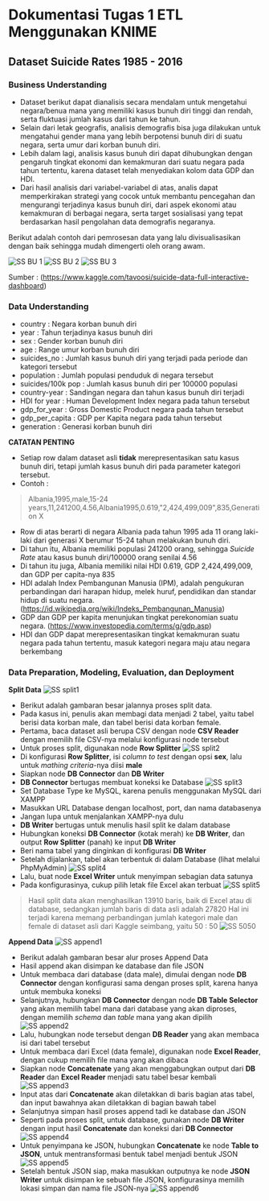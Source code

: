 # Dokumentasi Tugas 1 ETL Menggunakan KNIME
## Dataset Suicide Rates 1985 - 2016

### Business Understanding
* Dataset berikut dapat dianalisis secara mendalam untuk mengetahui negara/benua mana yang memiliki kasus bunuh diri tinggi dan rendah, serta fluktuasi jumlah kasus dari tahun ke tahun.
* Selain dari letak geografis, analisis demografis bisa juga dilakukan untuk mengatahui gender mana yang lebih berpotensi bunuh diri di suatu negara, serta umur dari korban bunuh diri.
* Lebih dalam lagi, analisis kasus bunuh diri dapat dihubungkan dengan pengaruh tingkat ekonomi dan kemakmuran dari suatu negara pada tahun tertentu, karena dataset telah menyediakan kolom data GDP dan HDI.
* Dari hasil analisis dari variabel-variabel di atas, analis dapat memperkirakan strategi yang cocok untuk membantu pencegahan dan mengurangi terjadinya kasus bunuh diri, dari aspek ekonomi atau kemakmuran di berbagai negara, serta target sosialisasi yang tepat berdasarkan hasil pengolahan data demografis negaranya.

Berikut adalah contoh dari pemrosesan data yang lalu divisualisasikan dengan baik sehingga mudah dimengerti oleh orang awam.

![SS BU 1](https://github.com/irshadrasyidi/big-data/blob/master/Tugas1_ETL%20Menggunakan%20KNIME/images/bu1.png)
![SS BU 2](https://github.com/irshadrasyidi/big-data/blob/master/Tugas1_ETL%20Menggunakan%20KNIME/images/bu2.png)
![SS BU 3](https://github.com/irshadrasyidi/big-data/blob/master/Tugas1_ETL%20Menggunakan%20KNIME/images/bu3.png)

Sumber : (https://www.kaggle.com/tavoosi/suicide-data-full-interactive-dashboard)

### Data Understanding
* country : Negara korban bunuh diri
* year : Tahun terjadinya kasus bunuh diri
* sex : Gender korban bunuh diri
* age : Range umur korban bunuh diri
* suicides_no : Jumlah kasus bunuh diri yang terjadi pada periode dan kategori tersebut
* population : Jumlah populasi penduduk di negara tersebut
* suicides/100k pop : Jumlah kasus bunuh diri per 100000 populasi
* country-year : Sandingan negara dan tahun kasus bunuh diri terjadi
* HDI for year : Human Development Index negara pada tahun tersebut
* gdp_for_year : Gross Domestic Product negara pada tahun tersebut
* gdp_per_capita : GDP per Kapita negara pada tahun tersebut
* generation : Generasi korban bunuh diri

**CATATAN PENTING**
* Setiap row dalam dataset asli **tidak** merepresentasikan satu kasus bunuh diri, tetapi jumlah kasus bunuh diri pada parameter kategori tersebut.
* Contoh :
> Albania,1995,male,15-24 years,11,241200,4.56,Albania1995,0.619,"2,424,499,009",835,Generation X
  * Row di atas berarti di negara Albania pada tahun 1995 ada 11 orang laki-laki dari generasi X berumur 15-24 tahun melakukan bunuh diri.
  * Di tahun itu, Albania memiliki populasi 241200 orang, sehingga *Suicide Rate* atau kasus bunuh diri/100000 orang senilai 4.56
  * Di tahun itu juga, Albania memiliki nilai HDI 0.619, GDP 2,424,499,009, dan GDP per capita-nya 835
  * HDI adalah Index Pembangunan Manusia (IPM), adalah pengukuran perbandingan dari harapan hidup, melek huruf, pendidikan dan standar hidup di suatu negara. (https://id.wikipedia.org/wiki/Indeks_Pembangunan_Manusia)
  * GDP dan GDP per kapita menunjukan tingkat perekonomian suatu negara. (https://www.investopedia.com/terms/g/gdp.asp)
  * HDI dan GDP dapat merepresentasikan tingkat kemakmuran suatu negara pada tahun tertentu, masuk kategori negara maju atau negara berkembang

### Data Preparation, Modeling, Evaluation, dan Deployment
**Split Data**
![SS split1](https://github.com/irshadrasyidi/big-data/blob/master/Tugas1_ETL%20Menggunakan%20KNIME/images/split1.png)
* Berikut adalah gambaran besar jalannya proses split data.
* Pada kasus ini, penulis akan membagi data menjadi 2 tabel, yaitu tabel berisi data korban male, dan tabel berisi data korban female.
* Pertama, baca dataset asli berupa CSV dengan node **CSV Reader** dengan memilih file CSV-nya melalui konfigurasi node tersebut
* Untuk proses split, digunakan node **Row Splitter**
![SS split2](https://github.com/irshadrasyidi/big-data/blob/master/Tugas1_ETL%20Menggunakan%20KNIME/images/split2.png)
* Di konfigurasi **Row Splitter**, isi *column to test* dengan opsi **sex**, lalu untuk *mathing criteria*-nya diisi **male**
* Siapkan node **DB Connector** dan **DB Writer**
* **DB Connector** bertugas membuat koneksi ke Database
![SS split3](https://github.com/irshadrasyidi/big-data/blob/master/Tugas1_ETL%20Menggunakan%20KNIME/images/split3.png)
* Set Database Type ke MySQL, karena penulis menggunakan MySQL dari XAMPP
* Masukkan URL Database dengan localhost, port, dan nama databasenya
* Jangan lupa untuk menjalankan XAMPP-nya dulu
* **DB Writer** bertugas untuk menulis hasil split ke dalam database
* Hubungkan koneksi **DB Connector** (kotak merah) ke **DB Writer**, dan output **Row Splitter** (panah) ke input **DB Writer**
* Beri nama tabel yang dinginkan di konfigurasi **DB Writer**
* Setelah dijalankan, tabel akan terbentuk di dalam Database (lihat melalui PhpMyAdmin)
![SS split4](https://github.com/irshadrasyidi/big-data/blob/master/Tugas1_ETL%20Menggunakan%20KNIME/images/split4.png)
* Lalu, buat node **Excel Writer** untuk menyimpan sebagian data satunya
* Pada konfigurasinya, cukup pilih letak file Excel akan terbuat
![SS split5](https://github.com/irshadrasyidi/big-data/blob/master/Tugas1_ETL%20Menggunakan%20KNIME/images/split5.png)
> Hasil split data akan menghasilkan 13910 baris, baik di Excel atau di database, sedangkan jumlah baris di data asli adalah 27820
> Hal ini terjadi karena memang perbandingan jumlah kategori male dan female di dataset asli dari Kaggle seimbang, yaitu 50 : 50
![SS 5050]()

**Append Data**
![SS append1]()
* Berikut adalah gambaran besar alur proses Append Data
* Hasil append akan disimpan ke database dan file JSON
* Untuk membaca dari database (data male), dimulai dengan node **DB Connector** dengan konfigurasi sama dengan proses split, karena hanya untuk membuka koneksi
* Selanjutnya, hubungkan **DB Connector** dengan node **DB Table Selector** yang akan memilih tabel mana dari database yang akan diproses, dengan memilih *schema* dan *table* mana yang akan dipilih
![SS append2]()
* Lalu, hubungkan node tersebut dengan **DB Reader** yang akan membaca isi dari tabel tersebut
* Untuk membaca dari Excel (data female), digunakan node **Excel Reader**, dengan cukup memilih file mana yang akan dibaca
* Siapkan node **Concatenate** yang akan menggabungkan output dari **DB Reader** dan **Excel Reader** menjadi satu tabel besar kembali
![SS append3]()
* Input atas dari **Concatenate** akan diletakkan di baris bagian atas tabel, dan input bawahnya akan diletakkan di bagian bawah tabel
* Selanjutnya simpan hasil proses append tadi ke database dan JSON
* Seperti pada proses split, untuk database, gunakan node **DB Writer** dengan input hasil **Concatenate** dan koneksi dari **DB Connector**
![SS append4]()
* Untuk penyimpana ke JSON, hubungkan **Concatenate** ke node **Table to JSON**, untuk mentransformasi bentuk tabel menjadi bentuk JSON
![SS append5]()
* Setelah bentuk JSON siap, maka masukkan outputnya ke node **JSON Writer** untuk disimpan ke sebuah file JSON, konfigurasinya memilih lokasi simpan dan nama file JSON-nya
![SS append6]()
